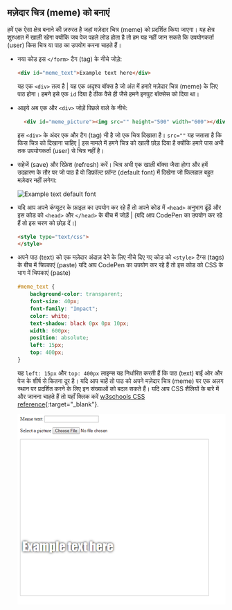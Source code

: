 ## मज़ेदार चित्र (meme) को बनाएं

हमें एक ऐसा क्षेत्र बनाने की ज़रुरत है जहां मज़ेदार चित्र (meme) को प्रदर्शित किया जाएगा। यह क्षेत्र शुरुआत में खाली रहेगा क्योंकि जब पेज पहले लोड होता है तो हम यह नहीं जान सकते कि उपयोगकर्ता (user) किस चित्र या पाठ का उपयोग करना चाहते हैं।

- नया कोड इस `</form>` टैग (tag) के नीचे जोड़े:

  ```html
  <div id="meme_text">Example text here</div>
  ```

  यह एक `<div>` तत्व है | यह एक अदृश्य बॉक्स है जो अंत में हमारे मज़ेदार चित्र (meme) के लिए पाठ होगा। हमने इसे एक `id` दिया है ठीक वैसे ही जैसे हमने इनपुट बॉक्सेस को दिया था।

- आइये अब एक और `<div>` जोड़ें पिछले वाले के नीचे:

  ```html
    <div id="meme_picture"><img src="" height="500" width="600"></div>
    ```

    इस `<div>` के अंदर एक और टैग (tag) भी है जो एक चित्र दिखाता है। `src=""` यह जताता है कि किस चित्र को दिखाना चाहिए | इस मामले में हमने चित्र को खाली छोड़ दिया है क्योंकि हमारे पास अभी तक उपयोगकर्ता (user) से चित्र नहीं है।

- सहेजें (save) और रिफ्रेश (refresh) करें। चित्र अभी एक खाली बॉक्स जैसा होगा और हमें उदहारण के तौर पर जो पाठ है वो डिफ़ॉल्ट फ़ॉन्ट (default font) में दिखेगा जो फिलहाल बहुत मज़ेदार नहीं लगेगा:

    ![Example text default font](images/example-text-default.png)

- यदि आप अपने कंप्यूटर के फ़ाइल का उपयोग कर रहे हैं तो अपने कोड में `<head>` अनुभाग ढूंढें और इस कोड को `<head>` और `</head>` के बीच में जोड़ें | (यदि आप CodePen का उपयोग कर रहे हैं तो इस चरण को छोड़ दें।)

  ```html
  <style type="text/css">
  </style>
  ```

- अपने पाठ (text) को एक मज़ेदार अंदाज़ देने के लिए नीचे दिए गए कोड को `<style>` टैग्स (tags) के बीच में चिपकाएं (paste) यदि आप CodePen का उपयोग कर रहे हैं तो इस कोड को CSS के भाग में चिपकाएं (paste)

    ```css
    #meme_text {
        background-color: transparent;
        font-size: 40px;
        font-family: "Impact";
        color: white;
        text-shadow: black 0px 0px 10px;
        width: 600px;
        position: absolute;
        left: 15px;
        top: 400px;
    }
    ```

  यह `left: 15px` और `top: 400px` लाइन्स यह निर्धारित करती हैं कि पाठ (text) बाईं ओर और पेज के शीर्ष से कितना दूर है। यदि आप चाहें तो पाठ को अपने मज़ेदार चित्र (meme) पर एक अलग स्थान पर प्रदर्शित करने के लिए इन संख्याओं को बदल सकते हैं। यदि आप CSS शैलियों के बारे में और जानना चाहते हैं तो यहाँ क्लिक करें [w3schools CSS reference](http://www.w3schools.com/CSSref/){:target="_blank"}.

  ![Example text in meme](images/example-text-memey.png)
